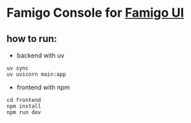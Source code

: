 # Famigo Console for [Famigo UI](https://github.com/BetaTester772/famigo_ui)

## how to run:

* backend with uv
```shell
uv sync
uv uvicorn main:app
```

* frontend with npm
```shell
cd frontend
npm install
npm run dev
```